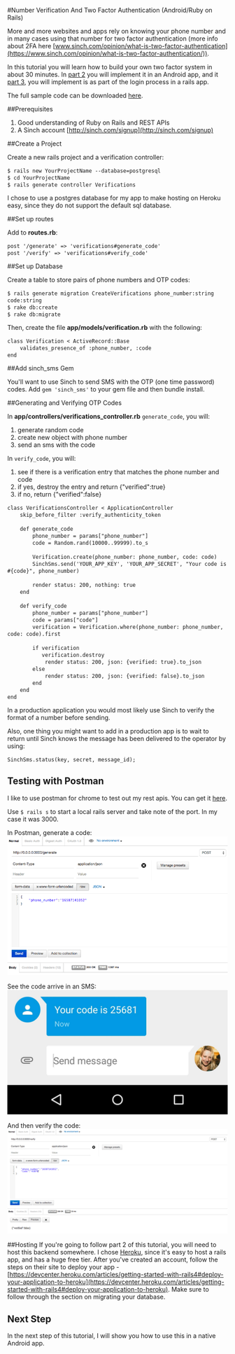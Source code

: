 #Number Verification And Two Factor Authentication (Android/Ruby on Rails)

More and more websites and apps rely on knowing your phone number and in many cases using that number for two factor authentication (more info about 2FA here [www.sinch.com/opinion/what-is-two-factor-authentication](https://www.sinch.com/opinion/what-is-two-factor-authentication/)).

In this tutorial you will learn how to build your own two factor system in about 30 minutes. In [part 2](https://www.sinch.com/tutorials/ruby-two-factor-auth-part-2) you will implement it in an Android app, and it [part 3](https://www.sinch.com/tutorials/ruby-two-factor-auth-part-3), you will implement is as part of the login process in a rails app. 

The full sample code can be downloaded [here](https://github.com/sinch/ruby-two-factor-auth).

##Prerequisites 
1. Good understanding of Ruby on Rails and REST APIs
2. A Sinch account [http://sinch.com/signup](http://sinch.com/signup)

##Create a Project

Create a new rails project and a verification controller:

    $ rails new YourProjectName --database=postgresql 
    $ cd YourProjectName    
    $ rails generate controller Verifications
    
I chose to use a postgres database for my app to make hosting on Heroku easy, since they do not support the default sql database.
    
##Set up routes

Add to **routes.rb**:

    post '/generate' => 'verifications#generate_code'
    post '/verify' => 'verifications#verify_code'

##Set up Database

Create a table to store pairs of phone numbers and OTP codes:

    $ rails generate migration CreateVerifications phone_number:string code:string
    $ rake db:create
    $ rake db:migrate

Then, create the file **app/models/verification.rb** with the following:

    class Verification < ActiveRecord::Base
        validates_presence_of :phone_number, :code
    end

##Add sinch_sms Gem

You'll want to use Sinch to send SMS with the OTP (one time password) codes. Add `gem 'sinch_sms'` to your gem file and then bundle install.

##Generating and Verifying OTP Codes

In **app/controllers/verifications_controller.rb** `generate_code`, you will:

1. generate random code
2. create new object with phone number
3. send an sms with the code

In `verify_code`, you will:

1. see if there is a verification entry that matches the phone number and code
2. if yes, destroy the entry and return {"verified":true} 
3. if no, return {"verified":false} 

<b></b>  
                     

    class VerificationsController < ApplicationController
    	skip_before_filter :verify_authenticity_token
    
    	def generate_code
    		phone_number = params["phone_number"]
    		code = Random.rand(10000..99999).to_s
    
    		Verification.create(phone_number: phone_number, code: code)
    		SinchSms.send('YOUR_APP_KEY', 'YOUR_APP_SECRET', "Your code is #{code}", phone_number)
    
    		render status: 200, nothing: true
    	end
    
    	def verify_code
    		phone_number = params["phone_number"]
    		code = params["code"]
    		verification = Verification.where(phone_number: phone_number, code: code).first
    
    		if verification
    		   verification.destroy
    			render status: 200, json: {verified: true}.to_json
    		else
    			render status: 200, json: {verified: false}.to_json
    		end
    	end
    end


In a production application you would most likely use Sinch to verify the format of a number before sending.

Also, one thing you might want to add in a production app is to wait to return until Sinch knows the message has been delivered to the operator by using:

    SinchSms.status(key, secret, message_id);

## Testing with Postman
I like to use postman for chrome to test out my rest apis. You can get it [here](https://chrome.google.com/webstore/detail/postman-rest-client/fdmmgilgnpjigdojojpjoooidkmcomcm?hl=en). 

Use `$ rails s` to start a local rails server and take note of the port. In my case it was 3000.

In Postman, generate a code:
![](images/postman_generate.png)

See the code arrive in an SMS:
![](images/sms_code.jpg)

And then verify the code:
![](images/postman_verify.png)

##Hosting
If you're going to follow part 2 of this tutorial, you will need to host this backend somewhere. I chose [Heroku](http://www.heroku.com), since it's easy to host a rails app, and has a huge free tier. After you've created an account, follow the steps on their site to deploy your app - [https://devcenter.heroku.com/articles/getting-started-with-rails4#deploy-your-application-to-heroku](https://devcenter.heroku.com/articles/getting-started-with-rails4#deploy-your-application-to-heroku). Make sure to follow through the section on migrating your database. 

## Next Step
In the next step of this tutorial, I will show you how to use this in a native Android app.
 
